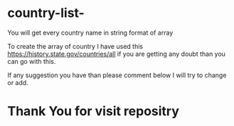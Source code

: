 # country-list-
You will get every country name in string format of array

To create the array of country I have used this https://history.state.gov/countries/all if you are getting any doubt than you can go with this.

If any suggestion you have than please comment below I will try to change or add.

# Thank You for visit repositry
